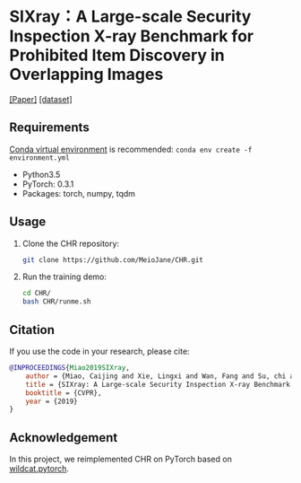 # SIXray：A Large-scale Security Inspection X-ray Benchmark for  Prohibited Item Discovery in Overlapping Images

[[Paper]](https://arxiv.org/pdf/1901.00303.pdf) [[dataset]](https://github.com/MeioJane/SIXray)

## Requirements
[Conda virtual environment](https://conda.io/docs/user-guide/tasks/manage-environments.html) is recommended: `conda env create -f environment.yml`

* Python3.5
* PyTorch: 0.3.1
* Packages: torch, numpy, tqdm 

## Usage
1. Clone the CHR repository: 
    ```bash
    git clone https://github.com/MeioJane/CHR.git
    ```

2. Run the training demo: 
    ```bash
    cd CHR/
    bash CHR/runme.sh
    ```

## Citation 
If you use the code in your research, please cite:

```bibtex
@INPROCEEDINGS{Miao2019SIXray,
    author = {Miao, Caijing and Xie, Lingxi and Wan, Fang and Su, chi and Liu, Hongye and Jiao, jianbin and Ye, Qixiang },
    title = {SIXray: A Large-scale Security Inspection X-ray Benchmark for Prohibited Item Discovery in Overlapping Images},
    booktitle = {CVPR},
    year = {2019}
}
```

## Acknowledgement
In this project, we reimplemented CHR on PyTorch based on [wildcat.pytorch](https://github.com/durandtibo/wildcat.pytorch). 


